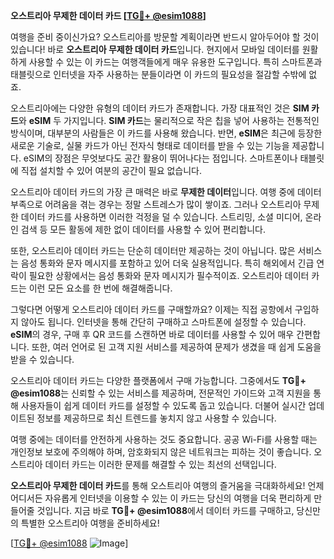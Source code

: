 **오스트리아 무제한 데이터 카드 [[TG💪+ @esim1088](https://t.me/s/esim1088)]**

여행을 준비 중이신가요? 오스트리아를 방문할 계획이라면 반드시 알아두어야 할 것이 있습니다! 바로 **오스트리아 무제한 데이터 카드**입니다. 현지에서 모바일 데이터를 원활하게 사용할 수 있는 이 카드는 여행객들에게 매우 유용한 도구입니다. 특히 스마트폰과 태블릿으로 인터넷을 자주 사용하는 분들이라면 이 카드의 필요성을 절감할 수밖에 없죠.

오스트리아에는 다양한 유형의 데이터 카드가 존재합니다. 가장 대표적인 것은 **SIM 카드**와 **eSIM** 두 가지입니다. **SIM 카드**는 물리적으로 작은 칩을 넣어 사용하는 전통적인 방식이며, 대부분의 사람들은 이 카드를 사용해 왔습니다. 반면, **eSIM**은 최근에 등장한 새로운 기술로, 실물 카드가 아닌 전자식 형태로 데이터를 받을 수 있는 기능을 제공합니다. eSIM의 장점은 무엇보다도 공간 활용이 뛰어나다는 점입니다. 스마트폰이나 태블릿에 직접 설치할 수 있어 여분의 공간이 필요 없습니다.

오스트리아 데이터 카드의 가장 큰 매력은 바로 **무제한 데이터**입니다. 여행 중에 데이터 부족으로 어려움을 겪는 경우는 정말 스트레스가 많이 쌓이죠. 그러나 오스트리아 무제한 데이터 카드를 사용하면 이러한 걱정을 덜 수 있습니다. 스트리밍, 소셜 미디어, 온라인 검색 등 모든 활동에 제한 없이 데이터를 사용할 수 있어 편리합니다.

또한, 오스트리아 데이터 카드는 단순히 데이터만 제공하는 것이 아닙니다. 많은 서비스는 음성 통화와 문자 메시지를 포함하고 있어 더욱 실용적입니다. 특히 해외에서 긴급 연락이 필요한 상황에서는 음성 통화와 문자 메시지가 필수적이죠. 오스트리아 데이터 카드는 이런 모든 요소를 한 번에 해결해줍니다.

그렇다면 어떻게 오스트리아 데이터 카드를 구매할까요? 이제는 직접 공항에서 구입하지 않아도 됩니다. 인터넷을 통해 간단히 구매하고 스마트폰에 설정할 수 있습니다. **eSIM**의 경우, 구매 후 QR 코드를 스캔하면 바로 데이터를 사용할 수 있어 매우 간편합니다. 또한, 여러 언어로 된 고객 지원 서비스를 제공하여 문제가 생겼을 때 쉽게 도움을 받을 수 있습니다.

오스트리아 데이터 카드는 다양한 플랫폼에서 구매 가능합니다. 그중에서도 **TG💪+ @esim1088**는 신뢰할 수 있는 서비스를 제공하며, 전문적인 가이드와 고객 지원을 통해 사용자들이 쉽게 데이터 카드를 설정할 수 있도록 돕고 있습니다. 더불어 실시간 업데이트된 정보를 제공하므로 최신 트렌드를 놓치지 않고 사용할 수 있습니다.

여행 중에는 데이터를 안전하게 사용하는 것도 중요합니다. 공공 Wi-Fi를 사용할 때는 개인정보 보호에 주의해야 하며, 암호화되지 않은 네트워크는 피하는 것이 좋습니다. 오스트리아 데이터 카드는 이러한 문제를 해결할 수 있는 최선의 선택입니다.

**오스트리아 무제한 데이터 카드**를 통해 오스트리아 여행의 즐거움을 극대화하세요! 언제 어디서든 자유롭게 인터넷을 이용할 수 있는 이 카드는 당신의 여행을 더욱 편리하게 만들어줄 것입니다. 지금 바로 **TG💪+ @esim1088**에서 데이터 카드를 구매하고, 당신만의 특별한 오스트리아 여행을 준비하세요!

[[TG💪+ @esim1088](https://t.me/s/esim1088) ![Image](https://i.postimg.cc/Y0z9fWf4/image.png)]